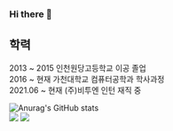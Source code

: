 ### Hi there 👋  
## 학력  
2013 ~ 2015 인천원당고등학교 이공 졸업  
2016 ~ 현재 가천대학교 컴퓨터공학과 학사과정  
2021.06 ~ 현재 (주)비투엔 인턴 재직 중  
  
![Anurag's GitHub stats](https://github-readme-stats.vercel.app/api?username=leejiyoon7&show_icons=true&theme=buefy)  
<img src="https://img.shields.io/github/followers/leejiyoon7?style=social">  <a href="https://hits.seeyoufarm.com"><img src="https://hits.seeyoufarm.com/api/count/incr/badge.svg?url=https%3A%2F%2Fgithub.com%2Fleejiyoon7&count_bg=%2379C83D&title_bg=%23555555&icon=&icon_color=%23E7E7E7&title=hits&edge_flat=false"/></a>
<!--
**leejiyoon7/leejiyoon7** is a ✨ _special_ ✨ repository because its `README.md` (this file) appears on your GitHub profile.

Here are some ideas to get you started:

- 🔭 I’m currently working on ...
- 🌱 I’m currently learning ...
- 👯 I’m looking to collaborate on ...
- 🤔 I’m looking for help with ...
- 💬 Ask me about ...
- 📫 How to reach me: ...
- 😄 Pronouns: ...
- ⚡ Fun fact: ...
-->
